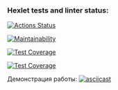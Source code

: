 ### Hexlet tests and linter status:
[![Actions Status](https://github.com/erzhan12/backend-project-lvl2/workflows/hexlet-check/badge.svg)](https://github.com/erzhan12/backend-project-lvl2/actions)

[![Maintainability](https://api.codeclimate.com/v1/badges/d54e37b1a7c9bcc5474f/maintainability)](https://codeclimate.com/github/erzhan12/backend-project-lvl2/maintainability)

[![Test Coverage](https://api.codeclimate.com/v1/badges/d54e37b1a7c9bcc5474f/test_coverage)](https://codeclimate.com/github/erzhan12/backend-project-lvl2/test_coverage)

[![Test Coverage](https://github.com/erzhan12/backend-project-lvl2/actions/workflows/lint.yml/badge.svg)](https://github.com/erzhan12/backend-project-lvl2/actions/workflows/lint.yml/badge.svg)

Демонстрация работы:
[![asciicast](https://asciinema.org/a/e2jwNqV0Y6uiObvI3kz6ZQcce.svg)](https://asciinema.org/a/e2jwNqV0Y6uiObvI3kz6ZQcce)